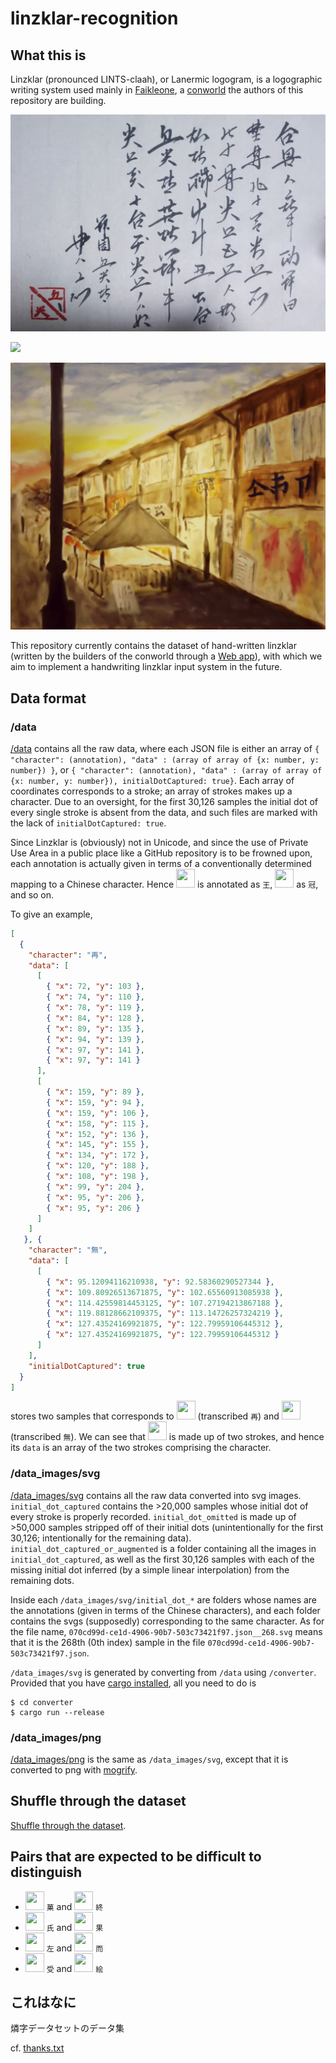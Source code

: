 # linzklar-recognition

## What this is 
Linzklar (pronounced LINTS-claah), or Lanermic logogram, is a logographic writing system used mainly in [Faikleone](https://wikirlevip.miraheze.org/wiki/Faikleone), a [conworld](https://en.wikibooks.org/wiki/Conworld) the authors of this repository are building. 

![](DSC_1318-01.jpeg)

![](hsjoihs_.png)

![](DDf9lFVUwAAWe7c.jpg)

This repository currently contains the dataset of hand-written linzklar (written by the builders of the conworld through a [Web app](https://github.com/jurliyuuri/linzi-recognition)), with which we aim to implement a handwriting linzklar input system in the future.

## Data format

### /data

[/data](https://github.com/jurliyuuri/linzklar-recognition/tree/master/data) contains all the raw data, where each JSON file is either an array of `{ "character": (annotation), "data" : (array of array of {x: number, y: number}) }`, or `{ "character": (annotation), "data" : (array of array of {x: number, y: number}), initialDotCaptured: true}`. Each array of coordinates corresponds to a stroke; an array of strokes makes up a character. Due to an oversight, for the first 30,126 samples the initial dot of every single stroke is absent from the data, and such files are marked with the lack of `initialDotCaptured: true`.

Since Linzklar is (obviously) not in Unicode, and since the use of Private Use Area in a public place like a GitHub repository is to be frowned upon, each annotation is actually given in terms of a conventionally determined mapping to a Chinese character. Hence <img src="https://jurliyuuri.github.io/lin-marn/%E7%87%90%E5%AD%97%E7%94%BB%E5%83%8F/%E7%8E%8B.png" width="30" height="30" /> is annotated as `王`, <img src="https://jurliyuuri.github.io/lin-marn/%E7%87%90%E5%AD%97%E7%94%BB%E5%83%8F/%E5%86%A0.png" width="30" height="30" /> as `冠`, and so on.

To give an example,

```json
[
  {
    "character": "再",
    "data": [
      [
        { "x": 72, "y": 103 },
        { "x": 74, "y": 110 },
        { "x": 78, "y": 119 },
        { "x": 84, "y": 128 },
        { "x": 89, "y": 135 },
        { "x": 94, "y": 139 },
        { "x": 97, "y": 141 },
        { "x": 97, "y": 141 }
      ],
      [
        { "x": 159, "y": 89 },
        { "x": 159, "y": 94 },
        { "x": 159, "y": 106 },
        { "x": 158, "y": 115 },
        { "x": 152, "y": 136 },
        { "x": 145, "y": 155 },
        { "x": 134, "y": 172 },
        { "x": 120, "y": 188 },
        { "x": 108, "y": 198 },
        { "x": 99, "y": 204 },
        { "x": 95, "y": 206 },
        { "x": 95, "y": 206 }
      ]
    ]
   }, {
    "character": "無",
    "data": [
      [
        { "x": 95.12094116210938, "y": 92.58360290527344 },
        { "x": 109.80926513671875, "y": 102.65560913085938 },
        { "x": 114.42559814453125, "y": 107.27194213867188 },
        { "x": 119.88128662109375, "y": 113.14726257324219 },
        { "x": 127.43524169921875, "y": 122.79959106445312 },
        { "x": 127.43524169921875, "y": 122.79959106445312 }
      ]
    ],
    "initialDotCaptured": true
  }
]
```

stores two samples that corresponds to <img src="https://jurliyuuri.github.io/lin-marn/%E7%87%90%E5%AD%97%E7%94%BB%E5%83%8F/%E5%86%8D.png" width="30" height="30" /> (transcribed `再`) and <img src="https://jurliyuuri.github.io/lin-marn/%E7%87%90%E5%AD%97%E7%94%BB%E5%83%8F/%E7%84%A1.png" width="30" height="30" /> (transcribed `無`). We can see that <img src="https://jurliyuuri.github.io/lin-marn/%E7%87%90%E5%AD%97%E7%94%BB%E5%83%8F/%E5%86%8D.png" width="30" height="30" /> is made up of two strokes, and hence its `data` is an array of the two strokes comprising the character. 

### /data_images/svg

[/data_images/svg](https://github.com/jurliyuuri/linzklar-recognition/tree/master/data_images/svg) contains all the raw data converted into svg images. `initial_dot_captured` contains the >20,000 samples whose initial dot of every stroke is properly recorded. `initial_dot_omitted` is made up of >50,000 samples stripped off of their initial dots (unintentionally for the first 30,126; intentionally for the remaining data). `initial_dot_captured_or_augmented` is a folder containing all the images in `initial_dot_captured`, as well as the first 30,126 samples with each of the missing initial dot inferred (by a simple linear interpolation) from the remaining dots.

Inside each `/data_images/svg/initial_dot_*` are folders whose names are the annotations (given in terms of the Chinese characters), and each folder contains the svgs (supposedly) corresponding to the same character. As for the file name, `070cd99d-ce1d-4906-90b7-503c73421f97.json__268.svg` means that it is the 268th (0th index) sample in the file `070cd99d-ce1d-4906-90b7-503c73421f97.json`.

`/data_images/svg` is generated by converting from `/data` using `/converter`. Provided that you have [cargo installed](https://doc.rust-lang.org/stable/cargo/getting-started/installation.html), all you need to do is

```
$ cd converter
$ cargo run --release
```

### /data_images/png

[/data_images/png](https://github.com/jurliyuuri/linzklar-recognition/tree/master/data_images/png) is the same as `/data_images/svg`, except that it is converted to png with [mogrify](https://imagemagick.org/script/mogrify.php).

## Shuffle through the dataset
[Shuffle through the dataset](http://jurliyuuri.com/linzklar-recognition/random.html).

## Pairs that are expected to be difficult to distinguish
* <img src="http://jurliyuuri.github.io/lin-marn/%E7%87%90%E5%AD%97%E7%94%BB%E5%83%8F/%E8%8F%93.png" width="30" height="30"> `菓` and <img src="http://jurliyuuri.github.io/lin-marn/%E7%87%90%E5%AD%97%E7%94%BB%E5%83%8F/%E7%B5%82.png" width="30" height="30"> `終`
* <img src="http://jurliyuuri.github.io/lin-marn/%E7%87%90%E5%AD%97%E7%94%BB%E5%83%8F12/%E6%B0%8F.png" width="30" height="30"> `氏` and <img src="http://jurliyuuri.github.io/lin-marn/%E7%87%90%E5%AD%97%E7%94%BB%E5%83%8F/%E6%9E%9C.png" width="30" height="30"> `果`
* <img src="http://jurliyuuri.github.io/lin-marn/%E7%87%90%E5%AD%97%E7%94%BB%E5%83%8F/%E5%B7%A6.png" width="30" height="30"> `左` and <img src="http://jurliyuuri.github.io/lin-marn/%E7%87%90%E5%AD%97%E7%94%BB%E5%83%8F/%E8%80%8C.png" width="30" height="30"> `而`
* <img src="http://jurliyuuri.github.io/lin-marn/%E7%87%90%E5%AD%97%E7%94%BB%E5%83%8F/%E5%8F%97.png" width="30" height="30"> `受` and <img src="http://jurliyuuri.github.io/lin-marn/%E7%87%90%E5%AD%97%E7%94%BB%E5%83%8F/%E7%B5%B5.png" width="30" height="30"> `絵`

## これはなに
燐字データセットのデータ集
 
cf. [thanks.txt](https://github.com/jurliyuuri/linzi-recognition/blob/master/thanks.txt)
